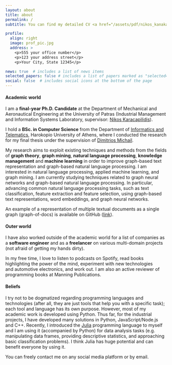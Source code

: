 ```yaml
---
layout: about
title: about
permalink: /
subtitle: You can find my detailed CV <a href="/assets/pdf/nikos_kanakaris_cv.pdf" target="_blank">here</a>.

profile:
  align: right
  image: prof_pic.jpg
  address: >
    <p>555 your office number</p>
    <p>123 your address street</p>
    <p>Your City, State 12345</p>

news: true  # includes a list of news items
selected_papers: false # includes a list of papers marked as "selected={true}"
social: false  # includes social icons at the bottom of the page
---
```


#### **Academic world**

I am a **final-year Ph.D. Candidate** at the Department of Mechanical and Aeronautical Engineering at the University of Patras (Industrial Management and Information Systems Laboratory, supervisor: [Nikos Karacapilidis](http://imis.upatras.gr/nikos/)).

I hold a **BSc. in Computer Science** from the Department of [Informatics and Telematics](https://dit.hua.gr/index.php/en/), Harokopio University of Athens, where I conducted the research for my final thesis under the supervision of [Dimitrios Michail](https://d-michail.github.io/).

My research aims to exploit existing techniques and methods from the fields of **graph theory**, **graph mining**, **natural language processing**, **knowledge management** and **machine learning** in order to improve graph-based text representation and graph-based natural language processing.
I am interested in natural language processing, applied machine learning, and graph mining.
I am currently studying techniques related to graph neural networks and graph-based natural language processing. In particular, advancing common natural language processing tasks, such as text classification, feature extraction and feature selection, using graph-based text representations, word embeddings, and graph neural networks.

An example of a representation of multiple textual documents as a single graph (graph-of-docs) is available on GitHub ([link](https://github.com/NC0DER/GraphOfDocs)).

#### **Outer world**
I have also worked outside of the academic world for a list of companies as a **software engineer** and as a **freelancer** on various multi-domain projects (not afraid of getting my hands dirty).

In my free time, I love to listen to podcasts on Spotify, read books highlighting the power of the mind, experiment with new technologies and automotive electronics, and work out. I am also an active reviewer of programming books at Manning Publications.

#### **Beliefs**
I try not to be dogmatized regarding programming languages and technologies (after all, they are just tools that help you with a specific task); each tool and language has its own purpose. However, most of my academic work is developed using Python. Thus far, for the industrial projects, I have developed many solutions in Python, JavaScript/Node.js and C++. Recently, I introduced the [Julia](https://julialang.org/) programming language to myself and I am using it (accompanied by Python) for data analysis tasks (e.g. manipulating data frames, providing descriptive statistics, and approaching basic classification problems). I think Julia has huge potential and can benefit everyone by using it.

You can freely contact me on any social media platform or by email.